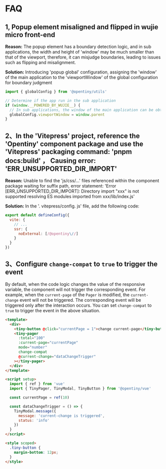 # FAQ

## 1, Popup element misaligned and flipped in wujie micro front-end

**Reason:** The popup element has a boundary detection logic, and in sub applications, the width and height of 'window' may be much smaller than that of the viewport,
therefore, it can misjudge boundaries, leading to issues such as flipping and misalignment.

**Solution:** Introducing 'popup global' configuration, assigning the 'window' of the main application to the 'viewportWindow' of the global configuration for boundary judgment

```js
import { globalConfig } from '@opentiny/utils'

// Determine if the app run in the sub application
if (window.__POWERED_BY_WUJIE__) {
  // In sub applications, the window of the main application can be obtained through window. parent
  globalConfig.viewportWindow = window.parent
}
```

## 2、In the 'Vitepress' project, reference the 'Opentiny' component package and use the 'Vitepress' packaging command: 'pnpm docs:build' ， Causing error: 'ERR_UNSUPPORTED_DIR_IMPORT'

**Reason:** Unable to find the 'js/css/...' files referenced within the component package waiting for suffix path, error statement: 'Error [ERR_UNSUPPORTED_DIR_IMPORT]: Directory import "xxx" is not supported resolving ES modules imported from xxx/lib/index.js'

**Solution:** In the '. vitepress/config. js' file, add the following code:

```js
export default defineConfig({
  vite: {
    // ...
    ssr: {
      noExternal: [/@opentiny\//]
    }
  }
})
```

## 3、Configure `change-compat` to `true` to trigger the event

By default, when the code logic changes the value of the responsive variable, the component will not trigger the corresponding event. For example, when the `current-page` of the `Pager` is modified, the `current-change` event will not be triggered. The corresponding event will be triggered only after the interaction occurs.
You can set `change-compat` to `true` to trigger the event in the above situation.

```html
<template>
  <div>
    <tiny-button @click="currentPage = 1">change current-page</tiny-button>
    <tiny-pager
      :total="100"
      :current-page="currentPage"
      mode="number"
      change-compat
      @current-change="dataChangeTrigger"
    ></tiny-pager>
  </div>
</template>

<script setup>
  import { ref } from 'vue'
  import { TinyPager, TinyModal, TinyButton } from '@opentiny/vue'

  const currentPage = ref(10)

  const dataChangeTrigger = () => {
    TinyModal.message({
      message: 'current-change is triggered',
      status: 'info'
    })
  }
</script>

<style scoped>
  .tiny-button {
    margin-bottom: 12px;
  }
</style>
```
